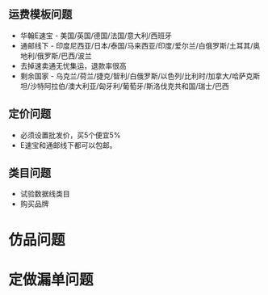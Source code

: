 ## 运费模板问题
* 华翰E速宝 - 美国/英国/德国/法国/意大利/西班牙
* 通邮线下 - 印度尼西亚/日本/泰国/马来西亚/印度/爱尔兰/白俄罗斯/土耳其/奥地利/俄罗斯/巴西/波兰
* 去掉速卖通无忧集运，退款率很高
* 剩余国家 - 乌克兰/荷兰/捷克/智利/白俄罗斯/以色列/比利时/加拿大/哈萨克斯坦/沙特阿拉伯/澳大利亚/匈牙利/葡萄牙/斯洛伐克共和国/瑞士/巴西

## 定价问题
* 必须设置批发价，买5个便宜5%
* E速宝和通邮线下都可以包邮。

## 类目问题
* 试验数据线类目
* 购买品牌

# 仿品问题

# 定做漏单问题
